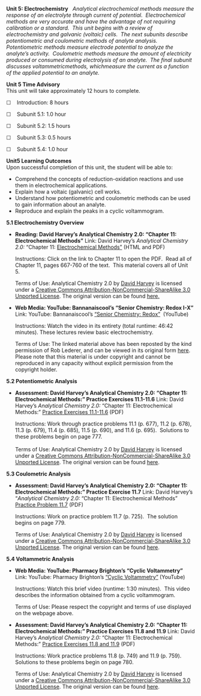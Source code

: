 **Unit 5: Electrochemistry** <span id="5"></span> 
*Analytical electrochemical methods measure the response of an
electrolyte through current of potential.  Electrochemical methods are
very accurate and have the advantage of not requiring calibration or a
standard.  This unit begins with a review of electrochemistry and
galvanic (voltaic) cells.  The next subunits describe potentiometric and
coulometric methods of analyte analysis.   Potentiometric methods
measure electrode potential to analyze the analyte’s activity. 
Coulometric methods measure the amount of electricity produced or
consumed during electrolysis of an analyte.  The final subunit discusses
voltammetricmethods, whichmeasure the current as a function of the
applied potential to an analyte.*

**Unit 5 Time Advisory**  
This unit will take approximately 12 hours to complete.

☐    Introduction: 8 hours

☐    Subunit 5.1: 1.0 hour

☐    Subunit 5.2: 1.5 hours

☐    Subunit 5.3: 0.5 hours

☐    Subunit 5.4: 1.0 hour

**Unit5 Learning Outcomes**  
Upon successful completion of this unit, the student will be able to:

-   Comprehend the concepts of reduction-oxidation reactions and use
    them in electrochemical applications.
-   Explain how a voltaic (galvanic) cell works.
-   Understand how potentiometric and coulometric methods can be used to
    gain information about an analyte.
-   Reproduce and explain the peaks in a cyclic voltammogram.

**5.1 Electrochemistry Overview** <span id="5.1"></span> 
-   **Reading: David Harvey’s Analytical Chemistry 2.0: “Chapter 11:
    Electrochemical Methods”**
    Link: David Harvey’s *Analytical Chemistry 2.0:* “Chapter 11:
    [Electrochemical
    Methods”](http://resources.saylor.org.s3.amazonaws.com/CHEM/CHEM108/CHEM108-1.6.3-AnalyticalChemistry2.0TextFiles-CCBYNCSA_files/CHEM108-1.6.3-AnalyticalChemistry2.0TextFiles-CCBYNCSA.html)
    (HTML and PDF)  
      
     Instructions: Click on the link to Chapter 11 to open the PDF. 
    Read all of Chapter 11, pages 667-760 of the text.  This material
    covers all of Unit 5.     
      
     Terms of Use: <span href="http://purl.org/dc/dcmitype/Text"
    rel="dc:type">Analytical Chemistry 2.0</span> by [David
    Harvey](http://web.me.com/dtharvey1213/Analytical_Chemistry_2.0/Welcome.html) is
    licensed under a [Creative Commons
    Attribution-NonCommercial-ShareAlike 3.0 Unported
    License](http://creativecommons.org/licenses/by-nc-sa/3.0/). The
    original version can be
    found [here](http://www.asdlib.org/onlineArticles/ecourseware/Analytical%20Chemistry%202.0/Text_Files.html)[.](https://resources.saylor.org/wwwresources/archived/site/wp-content/uploads/2012/07/Chapter111.pdf)

-   **Web Media: YouTube: Bannanaiscool’s “Senior Chemistry: Redox
    I-X”**
    Link: YouTube: Bannanaiscool’s [“Senior Chemistry:
    Redox”](http://www.youtube.com/watch?v=2t9DxnY3M-U)  (YouTube)  
      
     Instructions: Watch the video in its entirety (total runtime: 46:42
    minutes). These lectures review basic electrochemistry.   
      
     Terms of Use: The linked material above has been reposted by the
    kind permission of Rob Lederer, and can be viewed in its original
    form
    [here](http://www.youtube.com/watch?v=zcVLtoAdyd0&feature=related). 
    Please note that this material is under copyright and cannot be
    reproduced in any capacity without explicit permission from the
    copyright holder. 

**5.2 Potentiometric Analysis** <span id="5.2"></span> 
-   **Assessment: David Harvey’s Analytical Chemistry 2.0: “Chapter 11:
    Electrochemical Methods:” Practice Exercises 11.1-11.6**
    Link: David Harvey’s *Analytical Chemistry 2.0:* “Chapter 11:
    Electrochemical Methods:” [Practice Exercises
    11.1-11.6](https://resources.saylor.org/wwwresources/archived/site/wp-content/uploads/2012/07/Chapter111.pdf)
    (PDF)  
      
     Instructions: Work through practice problems 11.1 (p. 677), 11.2
    (p. 678), 11.3 (p. 679), 11.4 (p. 685), 11.5 (p. 690), and 11.6 (p.
    695).  Solutions to these problems begin on page 777.   
        
     Terms of Use: <span href="http://purl.org/dc/dcmitype/Text"
    rel="dc:type">Analytical Chemistry 2.0</span> by [David
    Harvey](http://web.me.com/dtharvey1213/Analytical_Chemistry_2.0/Welcome.html) is
    licensed under a [Creative Commons
    Attribution-NonCommercial-ShareAlike 3.0 Unported
    License](http://creativecommons.org/licenses/by-nc-sa/3.0/). The
    original version can be
    found [here](http://www.asdlib.org/onlineArticles/ecourseware/Analytical%20Chemistry%202.0/Text_Files.html). 

**5.3 Coulometric Analysis** <span id="5.3"></span> 
-   **Assessment: David Harvey’s Analytical Chemistry 2.0: “Chapter 11:
    Electrochemical Methods:” Practice Exercise 11.7**
    Link: David Harvey’s “*Analytical Chemistry 2.0:* “Chapter 11:
    Electrochemical Methods” [Practice Problem
    11.7](https://resources.saylor.org/wwwresources/archived/site/wp-content/uploads/2012/07/Chapter111.pdf)
    (PDF)  
      
     Instructions: Work on practice problem 11.7 (p. 725).  The solution
    begins on page 779.     
      
     Terms of Use: <span href="http://purl.org/dc/dcmitype/Text"
    rel="dc:type">Analytical Chemistry 2.0</span> by [David
    Harvey](http://web.me.com/dtharvey1213/Analytical_Chemistry_2.0/Welcome.html) is
    licensed under a [Creative Commons
    Attribution-NonCommercial-ShareAlike 3.0 Unported
    License](http://creativecommons.org/licenses/by-nc-sa/3.0/). The
    original version can be
    found [here](http://www.asdlib.org/onlineArticles/ecourseware/Analytical%20Chemistry%202.0/Text_Files.html). 

**5.4 Voltammetric Analysis** <span id="5.4"></span> 
-   **Web Media: YouTube: Pharmacy Brighton’s “Cyclic Voltammetry”**
    Link: YouTube: Pharmacy Brighton’s [“Cyclic
    Voltammetry”](http://youtu.be/1f92vGOridg) (YouTube)  
      
     Instructions: Watch this brief video (runtime: 1:30 minutes).  This
    video describes the information obtained from a cyclic
    voltammogram.  
      
     Terms of Use: Please respect the copyright and terms of use
    displayed on the webpage above.

-   **Assessment: David Harvey’s Analytical Chemistry 2.0: “Chapter 11:
    Electrochemical Methods:” Practice Exercises 11.8 and 11.9**
    Link: David Harvey’s *Analytical Chemistry 2.0:* “Chapter 11:
    Electrochemical Methods:” [Practice Exercises 11.8 and
    11.9](https://resources.saylor.org/wwwresources/archived/site/wp-content/uploads/2012/07/Chapter111.pdf)
    (PDF)  
      
     Instructions: Work practice problems 11.8 (p. 749) and 11.9 (p.
    759).  Solutions to these problems begin on page 780.     
      
     Terms of Use: <span href="http://purl.org/dc/dcmitype/Text"
    rel="dc:type">Analytical Chemistry 2.0</span> by [David
    Harvey](http://web.me.com/dtharvey1213/Analytical_Chemistry_2.0/Welcome.html) is
    licensed under a [Creative Commons
    Attribution-NonCommercial-ShareAlike 3.0 Unported
    License](http://creativecommons.org/licenses/by-nc-sa/3.0/). The
    original version can be
    found [here](http://www.asdlib.org/onlineArticles/ecourseware/Analytical%20Chemistry%202.0/Text_Files.html). 


